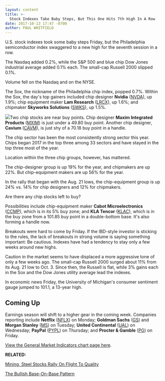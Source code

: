 ```yaml
---
layout: content
title: >-
  Stock Indexes Take Baby Steps, But This One Hits 7th High In A Row
date: 2017-10-13 17:47 -0700
author: PAUL WHITFIELD
---
```






U.S. stock indexes took some baby steps Friday, but the Philadelphia semiconductor index swaggered to a new high for the seventh session in a row.




The Nasdaq added 0.2%, while the S&P 500 and blue chip Dow Jones industrial average added 0.1% each. The small-cap Russell 2000 slipped 0.1%.


Volume fell on the Nasdaq and on the NYSE.


The Sox, the nickname of the Philadelphia chip index, popped 0.7%. Within the Sox, the day's top gainers included chip designer **Nvidia** ([NVDA](https://research.investors.com/quote.aspx?symbol=NVDA)), up 1.9%; chip equipment maker **Lam Research** ([LRCX](https://research.investors.com/quote.aspx?symbol=LRCX)), up 1.6%; and chipmaker **Skyworks Solutions** ([SWKS](https://research.investors.com/quote.aspx?symbol=SWKS)), up 1.5%.


![](https://www.investors.com/wp-content/uploads/2017/10/MP101317-223x300.png)Two chip stocks are near buy points. Chip designer **Maxim Integrated Products** ([MXIM](https://research.investors.com/quote.aspx?symbol=MXIM)) is just under a 49.80 buy point. Another chip designer, **Cavium** ([CAVM](https://research.investors.com/quote.aspx?symbol=CAVM)), is just shy of a 70.18 buy point in a handle.


The chip sector has been the most consistently strong sector this year. Chips began 2017 in the top three among 33 sectors and have stayed in the top three most of the year.


Location within the three chip groups, however, has mattered.


The chip-designer group is up 19% for the year, and chipmakers are up 22%. But chip-equipment makers are up 56% for the year.


In the rally that began with the Aug. 21 lows, the chip-equipment group is up 24% vs. 14% for chip designers and 12% for chipmakers.


Are there any chip stocks left to buy?



Possibilities include chip-equipment maker **Cabot Microelectronics** ([CCMP](https://research.investors.com/quote.aspx?symbol=CCMP)), which is in its 5% buy zone; and **KLA Tencor** ([KLAC](https://research.investors.com/quote.aspx?symbol=KLAC)), which is in the buy zone from a 101.85 buy point in a double-bottom base. It's also forming a handle now.


Breakouts were hard to come by Friday. If the IBD-style investor is sticking to the rules, the lack of breakouts in strong volume is saying something important: Be cautious. Indexes have had a tendency to stay only a few weeks around new highs.


Caution in the market seems to have displaced a more aggressive tone of only a few weeks ago. The small-cap Russell 2000 surged about 11% from its Aug. 21 low to Oct. 3. Since then, the Russell is flat, while 3% gains each in the Sox and the Dow Jones utility average lead the indexes.


In economic news Friday, the University of Michigan's consumer sentiment gauge jumped to 101.1, a 13-year high.


Coming Up
---------


Earnings season will shift to a higher gear in the coming week. Companies reporting include **Netflix** ([NFLX](https://research.investors.com/quote.aspx?symbol=NFLX)) on Monday; **Goldman Sachs** ([GS](https://research.investors.com/quote.aspx?symbol=GS)) and **Morgan Stanley** ([MS](https://research.investors.com/quote.aspx?symbol=MS)) on Tuesday; **United Continental** ([UAL](https://research.investors.com/quote.aspx?symbol=UAL)) on Wednesday; **PayPal** ([PYPL](https://research.investors.com/quote.aspx?symbol=PYPL)) on Thursday; and **Procter & Gamble** ([PG](https://research.investors.com/quote.aspx?symbol=PG)) on Friday.


[View the General Market Indicators chart page here](https://www.investors.com/wp-content/uploads/2017/10/GMI_101617.pdf).


**RELATED:**


[Mining, Steel Stocks Rally On Flight To Quality](https://www.investors.com/news/mining-steel-stocks-rally-on-chinas-flight-to-quality-kobe-steel-crisis/)


[The Bullish Base-On-Base Pattern](https://www.investors.com/how-to-invest/investors-corner/five-ways-to-spot-the-bullish-base-on-base-stock-pattern/)




